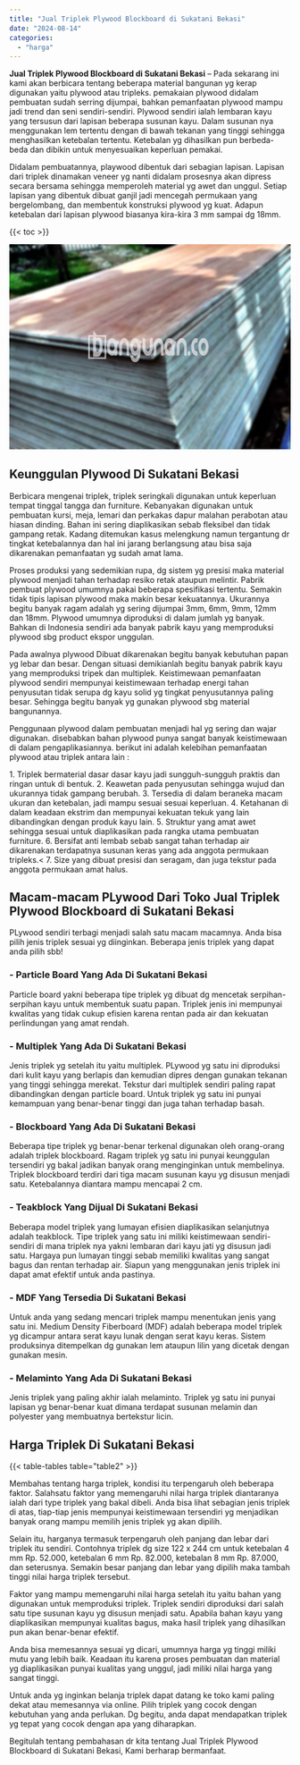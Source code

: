 ```yaml
---
title: "Jual Triplek Plywood Blockboard di Sukatani Bekasi"
date: "2024-08-14"
categories: 
  - "harga"
---
```


**Jual Triplek Plywood Blockboard di Sukatani Bekasi** – Pada sekarang ini kami akan berbicara tentang beberapa material bangunan yg kerap digunakan yaitu plywood atau tripleks. pemakaian plywood didalam pembuatan sudah serring dijumpai, bahkan pemanfaatan plywood mampu jadi trend dan seni sendiri-sendiri. Plywood sendiri ialah lembaran kayu yang tersusun dari lapisan beberapa susunan kayu. Dalam susunan nya menggunakan lem tertentu dengan di bawah tekanan yang tinggi sehingga menghasilkan ketebalan tertentu. Ketebalan yg dihasilkan pun berbeda-beda dan dibikin untuk menyesuaikan keperluan pemakai.

Didalam pembuatannya, playwood dibentuk dari sebagian lapisan. Lapisan dari triplek dinamakan veneer yg nanti didalam prosesnya akan dipress secara bersama sehingga memperoleh material yg awet dan unggul. Setiap lapisan yang dibentuk dibuat ganjil jadi mencegah permukaan yang bergelombang, dan membentuk konstruksi plywood yg kuat. Adapun ketebalan dari lapisan plywood biasanya kira-kira 3 mm sampai dg 18mm.

{{< toc >}}

![Jual Triplek Plywood Blockboard di Sukatani Bekasi](/images/jual-triplek-murah-09.png)

## Keunggulan Plywood Di Sukatani Bekasi

Berbicara mengenai triplek, triplek seringkali digunakan untuk keperluan tempat tinggal tangga dan furniture. Kebanyakan digunakan untuk pembuatan kursi, meja, lemari dan perkakas dapur malahan perabotan atau hiasan dinding. Bahan ini sering diaplikasikan sebab fleksibel dan tidak gampang retak. Kadang ditemukan kasus melengkung namun tergantung dr tingkat ketebalannya dan hal ini jarang berlangsung atau bisa saja dikarenakan pemanfaatan yg sudah amat lama.

Proses produksi yang sedemikian rupa, dg sistem yg presisi maka material plywood menjadi tahan terhadap resiko retak ataupun melintir. Pabrik pembuat plywood umumnya pakai beberapa spesifikasi tertentu. Semakin tidak tipis lapisan plywood maka makin besar kekuatannya. Ukurannya begitu banyak ragam adalah yg sering dijumpai 3mm, 6mm, 9mm, 12mm dan 18mm. Plywood umumnya diproduksi di dalam jumlah yg banyak. Bahkan di Indonesia sendiri ada banyak pabrik kayu yang memproduksi plywood sbg product ekspor unggulan.

Pada awalnya plywood Dibuat dikarenakan begitu banyak kebutuhan papan yg lebar dan besar. Dengan situasi demikianlah begitu banyak pabrik kayu yang memproduksi tripek dan multiplek. Keistimewaan pemanfaatan plywood sendiri mempunyai keistimewaan terhadap energi tahan penyusutan tidak serupa dg kayu solid yg tingkat penyusutannya paling besar. Sehingga begitu banyak yg gunakan plywood sbg material bangunannya.

Penggunaan plywood dalam pembuatan menjadi hal yg sering dan wajar digunakan. disebabkan bahan plywood punya sangat banyak keistimewaan di dalam pengaplikasiannya. berikut ini adalah kelebihan pemanfaatan plywood atau triplek antara lain :

1\. Triplek bermaterial dasar dasar kayu jadi sungguh-sungguh praktis dan ringan untuk di bentuk. 2. Keawetan pada penyusutan sehingga wujud dan ukurannya tidak gampang berubah. 3. Tersedia di dalam beraneka macam ukuran dan ketebalan, jadi mampu sesuai sesuai keperluan. 4. Ketahanan di dalam keadaan ekstrim dan mempunyai kekuatan tekuk yang lain dibandingkan dengan produk kayu lain. 5. Struktur yang amat awet sehingga sesuai untuk diaplikasikan pada rangka utama pembuatan furniture. 6. Bersifat anti lembab sebab sangat tahan terhadap air dikarenakan terdapatnya susunan keras yang ada anggota permukaan tripleks.< 7. Size yang dibuat presisi dan seragam, dan juga tekstur pada anggota permukaan amat halus.

## Macam-macam PLywood Dari Toko Jual Triplek Plywood Blockboard di Sukatani Bekasi

PLywood sendiri terbagi menjadi salah satu macam macamnya. Anda bisa pilih jenis triplek sesuai yg diinginkan. Beberapa jenis triplek yang dapat anda pilih sbb!

### \- Particle Board Yang Ada Di Sukatani Bekasi

Particle board yakni beberapa tipe triplek yg dibuat dg mencetak serpihan-serpihan kayu untuk membentuk suatu papan. Triplek jenis ini mempunyai kwalitas yang tidak cukup efisien karena rentan pada air dan kekuatan perlindungan yang amat rendah.

### \- Multiplek Yang Ada Di Sukatani Bekasi

Jenis triplek yg setelah itu yaitu multiplek. PLywood yg satu ini diproduksi dari kulit kayu yang berlapis dan kemudian dipres dengan gunakan tekanan yang tinggi sehingga merekat. Tekstur dari multiplek sendiri paling rapat dibandingkan dengan particle board. Untuk triplek yg satu ini punyai kemampuan yang benar-benar tinggi dan juga tahan terhadap basah.

### \- Blockboard Yang Ada Di Sukatani Bekasi

Beberapa tipe triplek yg benar-benar terkenal digunakan oleh orang-orang adalah triplek blockboard. Ragam triplek yg satu ini punyai keunggulan tersendiri yg bakal jadikan banyak orang menginginkan untuk membelinya. Triplek blockboard terdiri dari tiga macam susunan kayu yg disusun menjadi satu. Ketebalannya diantara mampu mencapai 2 cm.

### \- Teakblock Yang Dijual Di Sukatani Bekasi

Beberapa model triplek yang lumayan efisien diaplikasikan selanjutnya adalah teakblock. Tipe triplek yang satu ini miliki keistimewaan sendiri-sendiri di mana triplek nya yakni lembaran dari kayu jati yg disusun jadi satu. Hargaya pun lumayan tinggi sebab memiliki kwalitas yang sangat bagus dan rentan terhadap air. Siapun yang menggunakan jenis triplek ini dapat amat efektif untuk anda pastinya.

### \- MDF Yang Tersedia Di Sukatani Bekasi

Untuk anda yang sedang mencari triplek mampu menentukan jenis yang satu ini. Medium Density Fiberboard (MDF) adalah beberapa model triplek yg dicampur antara serat kayu lunak dengan serat kayu keras. Sistem produksinya ditempelkan dg gunakan lem ataupun lilin yang dicetak dengan gunakan mesin.

### \- Melaminto Yang Ada Di Sukatani Bekasi

Jenis triplek yang paling akhir ialah melaminto. Triplek yg satu ini punyai lapisan yg benar-benar kuat dimana terdapat susunan melamin dan polyester yang membuatnya bertekstur licin.

## Harga Triplek Di Sukatani Bekasi

{{< table-tables table="table2" >}}

Membahas tentang harga triplek, kondisi itu terpengaruh oleh beberapa faktor. Salahsatu faktor yang memengaruhi nilai harga triplek diantaranya ialah dari type triplek yang bakal dibeli. Anda bisa lihat sebagian jenis triplek di atas, tiap-tiap jenis mempunyai keistimewaan tersendiri yg menjadikan banyak orang mampu memilih jenis triplek yg akan dipilih.

Selain itu, harganya termasuk terpengaruh oleh panjang dan lebar dari triplek itu sendiri. Contohnya triplek dg size 122 x 244 cm untuk ketebalan 4 mm Rp. 52.000, ketebalan 6 mm Rp. 82.000, ketebalan 8 mm Rp. 87.000, dan seterusnya. Semakin besar panjang dan lebar yang dipilih maka tambah tinggi nilai harga triplek tersebut.

Faktor yang mampu memengaruhi nilai harga setelah itu yaitu bahan yang digunakan untuk memproduksi triplek. Triplek sendiri diproduksi dari salah satu tipe susunan kayu yg disusun menjadi satu. Apabila bahan kayu yang diaplikasikan mempunyai kualitas bagus, maka hasil triplek yang dihasilkan pun akan benar-benar efektif.

Anda bisa memesannya sesuai yg dicari, umumnya harga yg tinggi miliki mutu yang lebih baik. Keadaan itu karena proses pembuatan dan material yg diaplikasikan punyai kualitas yang unggul, jadi miliki nilai harga yang sangat tinggi.

Untuk anda yg inginkan belanja triplek dapat datang ke toko kami paling dekat atau memesannya via online. Pilih triplek yang cocok dengan kebutuhan yang anda perlukan. Dg begitu, anda dapat mendapatkan triplek yg tepat yang cocok dengan apa yang diharapkan.

Begitulah tentang pembahasan dr kita tentang Jual Triplek Plywood Blockboard di Sukatani Bekasi, Kami berharap bermanfaat.
